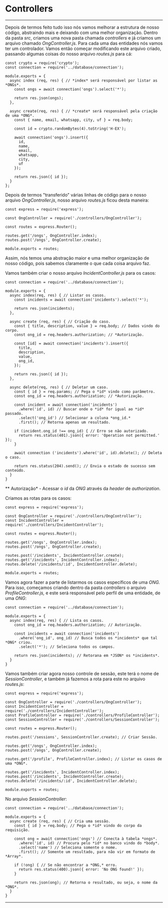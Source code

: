 # Controllers

---

Depois de termos feito tudo isso nós vamos melhorar a estrutura de nosso código, abstraindo mais e deixando com uma melhor organização. Dentro da pasta *src*, criamos uma nova pasta chamada *controllers* e já criamos um arquivo chamado *OngController.js*. Para cada uma das entidades nós vamos ter um controlador. Vamos então começar modificando este arquivo criado, passando algumas coisas do nosso arquivo *routes.js* para cá:

    const crypto = require('crypto');
    const connection = require('../database/connection');
    
    module.exports = {
      async index (req, res) { // *index* será responsável por listar as *ONGs*.
        const ongs = await connection('ongs').select('*');
      
        return res.json(ongs);
      },
    
      async create(req, res) { // *create* será responsável pela criação de uma *ONG*.
        const { name, email, whatsapp, city, uf } = req.body;
    
        const id = crypto.randomBytes(4).toString('H-EX');
    
        await connection('ongs').insert({
          id,
          name,
          email,
          whatsapp,
          city,
          uf
        });
    
        return res.json({ id });
      }
    };

Depois de termos "transferido" várias linhas de código para o nosso arquivo *OngController.js*, nosso arquivo *routes.js* ficou desta maneira:

    const express = require('express');
    
    const OngController = require('./controllers/OngController');
    
    const routes = express.Router();
    
    routes.get('/ongs', OngController.index);
    routes.post('/ongs', OngController.create);
    
    module.exports = routes;

Assim, nós temos uma abstração maior e uma melhor organização de nosso código, pois sabemos claramente o que cada coisa arquivo faz.

Vamos também criar o nosso arquivo *IncidentController.js* para os casos:

    const connection = require('../database/connection');
    
    module.exports = {
      async index(req, res) { // Listar os casos.
        const incidents = await connection('incidents').select('*');
    
        return res.json(incidents);
      },
    
      async create (req, res) { // Criação do caso.
        const { title, description, value } = req.body; // Dados vindo do corpo.
        const ong_id = req.headers.authorization; // *Autorização.
    
        const [id] = await connection('incidents').insert({
          title,
          description,
          value,
          ong_id,
        });
    
        return res.json({ id });
      },
    
      async delete(req, res) { // Deletar um caso.
        const { id } = req.params; // Pega o *id* vindo como parâmetro.
        const ong_id = req.headers.authorization; // *Autorização.
    
        const incident = await connection('incidents')
          .where('id', id) // Buscar onde o *id* for igual ao *id* passado.
          .select('ong_id') // Selecionar a coluna *ong_id.*
          .first(); // Retorna apenas um resultado.
    
        if (incident.ong_id !== ong_id) { // Erro se não autorizado.
          return res.status(401).json({ error: 'Operation not permitted.' });
        }
    
        await connection ('incidents').where('id', id).delete(); // Deleta o caso.
    
        return res.status(204).send(); // Envia o estado de sucesso sem conteúdo.
      }
    }

** Autorização* - Acessar o *id* da *ONG* através da *header* de *authorization*.

Criamos as rotas para os casos:

    const express = require('express');
    
    const OngController = require('./controllers/OngController');
    const IncidentController = require('./controllers/IncidentController');
    
    const routes = express.Router();
    
    routes.get('/ongs', OngController.index);
    routes.post('/ongs', OngController.create);
    
    routes.post('/incidents', IncidentController.create);
    routes.get('/incidents', IncidentController.index);
    routes.delete('/incidents/:id', IncidentController.delete);
    
    module.exports = routes;

Vamos agora fazer a parte de listarmos os casos específicos de uma *ONG.* Para isso, começamos criando dentro da pasta *controllers* o arquivo *ProfileController.js,* e este será responsável pelo perfil de uma entidade, de uma *ONG*:

    const connection = require('../database/connection');
    
    module.exports = {
      async index(req, res) { // Lista os casos.
        const ong_id = req.headers.authorization; // Autorização.
    
        const incidents = await connection('incidents')
          .where('ong_id', ong_id) // Busca todos os *incidents* que tal *ONG* criou.
          .select('*'); // Seleciona todos os campos.
    
        return res.json(incidents); // Retorana em *JSON* os *incidents*.
      }
    }

Vamos também criar agora nosso controle de sessão, este terá o nome de *SessionController*, e também já fazemos a rota para este no arquivo *routes.js*:

    const express = require('express');
    
    const OngController = require('./controllers/OngController');
    const IncidentController = require('./controllers/IncidentController');
    const ProfileController = require('./controllers/ProfileController');
    const SessionController = require('./controllers/SessionController');
    
    const routes = express.Router();
    
    routes.post('/sessions', SessionController.create); // Criar Sessão.
    
    routes.get('/ongs', OngController.index);
    routes.post('/ongs', OngController.create);
    
    routes.get('/profile', ProfileController.index); // Listar os casos de uma *ONG*.
    
    routes.get('/incidents', IncidentController.index);
    routes.post('/incidents', IncidentController.create);
    routes.delete('/incidents/:id', IncidentController.delete);
    
    module.exports = routes;

No arquivo *SessionController*:

    const connection = require('../database/connection');
    
    module.exports = {
      async create (req, res) { // Cria uma sessão.
        const { id } = req.body; // Pega o *id* vindo do corpo da requisição.
    
        const ong = await connection('ongs') // Conecta à tabela *ongs*.
          .where('id', id) // Procura pelo *id* no banco vindo do *body*.
          .select('name') // Seleciona somente o nome.
          .first(); // Somente um resultado, para não vir em formato de *Array*.
    
        if (!ong) { // Se não encontrar a *ONG,* erro.
          return res.status(400).json({ error: 'No ONG found!' });
        }
    
        return res.json(ong); // Retorna o resultado, ou seja, o nome da *ONG*.
      }
    }

---